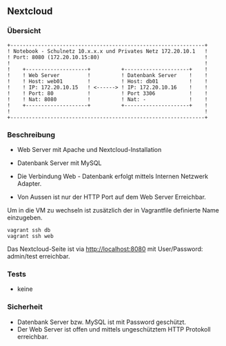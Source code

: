 Nextcloud
----------------------

### Übersicht

    +---------------------------------------------------------------+
    ! Notebook - Schulnetz 10.x.x.x und Privates Netz 172.20.10.1   !                 
    ! Port: 8080 (172.20.10.15:80)                                  !
    !                                                               !
    !    +--------------------+          +---------------------+    !
    !    ! Web Server         !          ! Datenbank Server    !    !       
    !    ! Host: web01        !          ! Host: db01          !    !
    !    ! IP: 172.20.10.15   ! <------> ! IP: 172.20.10.16    !    !
    !    ! Port: 80           !          ! Port 3306           !    !
    !    ! Nat: 8080          !          ! Nat: -              !    !
    !    +--------------------+          +---------------------+    !
    !                                                               !
    +---------------------------------------------------------------+

### Beschreibung

* Web Server mit Apache und Nextcloud-Installation
* Datenbank Server mit MySQL

* Die Verbindung Web - Datenbank erfolgt mittels Internen Netzwerk Adapter.
* Von Aussen ist nur der HTTP Port auf dem Web Server Erreichbar.

Um in die VM zu wechseln ist zusätzlich der in Vagrantfile definierte Name einzugeben.

	vagrant ssh db
	vagrant ssh web

Das Nextcloud-Seite ist via [http://localhost:8080](http://localhost:8080) mit User/Password: admin/test erreichbar.

### Tests

* keine

### Sicherheit

* Datenbank Server bzw. MySQL ist mit Password geschützt.
* Der Web Server ist offen und mittels ungeschütztem HTTP Protokoll erreichbar.
